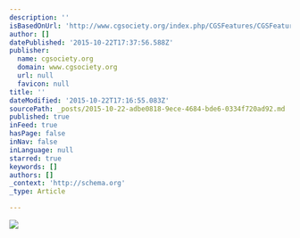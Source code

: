 ```yaml
---
description: ''
isBasedOnUrl: 'http://www.cgsociety.org/index.php/CGSFeatures/CGSFeatureSpecial/expose_10_country_focus_2'
author: []
datePublished: '2015-10-22T17:37:56.588Z'
publisher:
  name: cgsociety.org
  domain: www.cgsociety.org
  url: null
  favicon: null
title: ''
dateModified: '2015-10-22T17:16:55.083Z'
sourcePath: _posts/2015-10-22-adbe0818-9ece-4684-bde6-0334f720ad92.md
published: true
inFeed: true
hasPage: false
inNav: false
inLanguage: null
starred: true
keywords: []
authors: []
_context: 'http://schema.org'
_type: Article

---
```

![](http://www-archive.cgsociety.org/static/images/feature/peru.jpg)